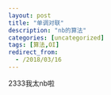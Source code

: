 ```yaml
---
layout: post
title: "单调对联"
description: "nb的算法"
categories: [uncategorized]
tags: [算法,OI]
redirect_from:
  - /2018/03/16
---
```

2333我太nb啦
